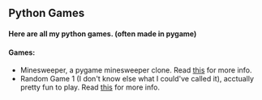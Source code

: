 ## Python Games
#### Here are all my python games. (often made in pygame)

#### Games:
- Minesweeper, a pygame minesweeper clone. Read [this](../master/minesweeper/_info.md) for more info.
- Random Game 1 (I don't know else what I could've called it), acctually pretty fun to play. Read [this](../master/random_game_1/_info.md) for more info.
